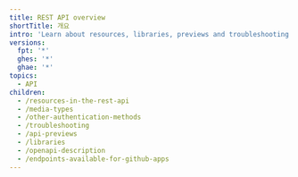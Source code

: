 ```yaml
---
title: REST API overview
shortTitle: 개요
intro: 'Learn about resources, libraries, previews and troubleshooting for {% data variables.product.prodname_dotcom %}''s REST API.'
versions:
  fpt: '*'
  ghes: '*'
  ghae: '*'
topics:
  - API
children:
  - /resources-in-the-rest-api
  - /media-types
  - /other-authentication-methods
  - /troubleshooting
  - /api-previews
  - /libraries
  - /openapi-description
  - /endpoints-available-for-github-apps
---
```


